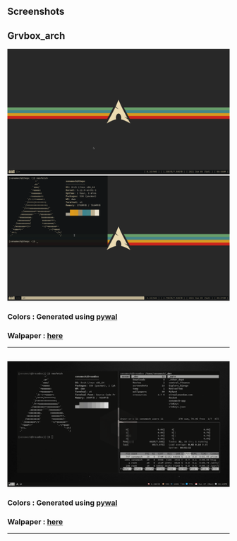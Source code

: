 

Screenshots
-----------


Grvbox_arch
-----
<img src="./pic-full-210605-0858-09.png" alt="ss"/>

<img src="./pic-full-210605-0907-54.png" alt="ss"/>

### Colors : Generated using <a href="https://github.com/dylanaraps/pywal">pywal</a>

### Walpaper : <a href="https://www.reddit.com/r/wallpaper/comments/ll1gov/arch_gruvbox_wallpaper_v2_dark_light_3840x2160/">here</a>

---

<br>

<img src="./pic-full-210607-2044-23.png" alt="ss"/>

### Colors : Generated using <a href="https://github.com/dylanaraps/pywal">pywal</a>

### Walpaper : <a href="https://www.wallpaperflare.com/gray-cube-illustration-minimalism-simple-artwork-monochrome-wallpaper-wve">here</a>

---
